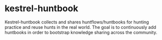 # kestrel-huntbook

Kestrel-huntbook collects and shares huntflows/huntbooks for hunting practice and reuse hunts in the real world. The goal is to continuously add huntbooks in order to bootstrap knowledge sharing across the community.
